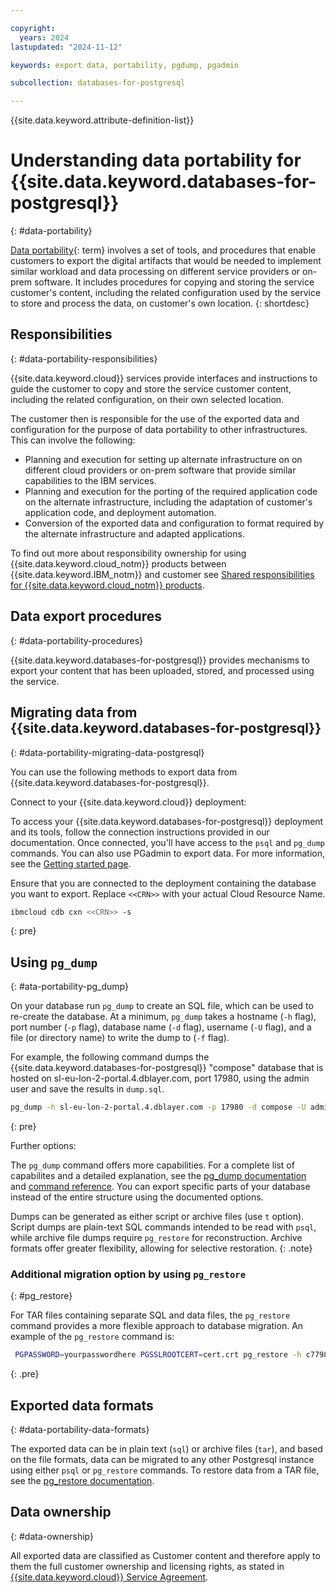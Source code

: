 ```yaml
---

copyright:
  years: 2024
lastupdated: "2024-11-12"

keywords: export data, portability, pgdump, pgadmin

subcollection: databases-for-postgresql

---
```


{{site.data.keyword.attribute-definition-list}}



# Understanding data portability for {{site.data.keyword.databases-for-postgresql}}
{: #data-portability}

[Data portability](#x2113280){: term} involves a set of tools, and procedures that enable customers to export the digital artifacts that would be needed to implement similar workload and data processing on different service providers or on-prem software. It includes procedures for copying and storing the service customer's content, including the related configuration used by the service to store and process the data, on customer's own location.
{: shortdesc}

## Responsibilities
{: #data-portability-responsibilities}

{{site.data.keyword.cloud}} services provide interfaces and instructions to guide the customer to copy and store the service customer content, including the related configuration, on their own selected location.

The customer then is responsible for the use of the exported data and configuration for the purpose of data portability to other infrastructures. This can involve the following:

- Planning and execution for setting up alternate infrastructure on on different cloud providers or on-prem software that provide similar capabilities to the IBM services.
- Planning and execution for the porting of the required application code on the alternate infrastructure, including the adaptation of customer's application code, and deployment automation.
- Conversion of the exported data and configuration to format required by the alternate infrastructure and adapted applications.


To find out more about responsibility ownership for using {{site.data.keyword.cloud_notm}} products between {{site.data.keyword.IBM_notm}} and customer see [Shared responsibilities for {{site.data.keyword.cloud_notm}} products](/docs/overview?topic=overview-shared-responsibilities).



## Data export procedures
{: #data-portability-procedures}

{{site.data.keyword.databases-for-postgresql}} provides mechanisms to export your content that has been uploaded, stored, and processed using the service.

## Migrating data from {{site.data.keyword.databases-for-postgresql}}
{: #data-portability-migrating-data-postgresql}

You can use the following methods to export data from {{site.data.keyword.databases-for-postgresql}}.

Connect to your {{site.data.keyword.cloud}} deployment: 

To access your {{site.data.keyword.databases-for-postgresql}} deployment and its tools, follow the connection instructions provided in our documentation. Once connected, you'll have access to the `psql` and `pg_dump` commands. You can also use PGadmin to export data. For more information, see the [Getting started page](/docs/databases-for-postgresql?topic=databases-for-postgresql-getting-started&interface=ui).

Ensure that you are connected to the deployment containing the database you want to export. Replace `<<CRN>>` with your actual Cloud Resource Name.

```sh
ibmcloud cdb cxn <<CRN>> -s
```
{: pre}

## Using `pg_dump`
{: #ata-portability-pg_dump}

On your database run `pg_dump` to create an SQL file, which can be used to re-create the database. At a minimum, `pg_dump` takes a hostname (`-h` flag), port number (`-p` flag), database name (`-d` flag), username (`-U` flag), and a file (or directory name) to write the dump to (`-f` flag). 

For example, the following command dumps the {{site.data.keyword.databases-for-postgresql}} "compose" database that is hosted on sl-eu-lon-2-portal.4.dblayer.com, port 17980, using the admin user and save the results in `dump.sql`.

```sh
pg_dump -h sl-eu-lon-2-portal.4.dblayer.com -p 17980 -d compose -U admin -f dump.sql
```
{: pre}

Further options:

The `pg_dump` command offers more capabilities. For a complete list of capabilites and a detailed explanation, see the [pg_dump documentation](https://www.postgresql.org/docs/current/backup-dump.html) and [command reference](https://www.postgresql.org/docs/current/app-pgdump.html). You can export specific parts of your database instead of the entire structure using the documented options.
  
Dumps can be generated as either script or archive files (use `t` option). Script dumps are plain-text SQL commands intended to be read with `psql`, while archive file dumps require `pg_restore` for reconstruction. Archive formats offer greater flexibility, allowing for selective restoration.
{: .note}

 ### Additional migration option by using `pg_restore`
{: #pg_restore}
  
 For TAR files containing separate SQL and data files, the `pg_restore` command provides a more flexible approach to database migration. An example of the `pg_restore` command is:

```sh
 PGPASSWORD=yourpasswordhere PGSSLROOTCERT=cert.crt pg_restore -h c7798cf6-e5d2-4513-b17f-3d3fa67d8291.8f7bfd8f3faa4218aec56e069eb46187.databases.appdomain.cloud -p 32484 -U admin -F t -d ibmclouddb tarfile.tar
```
{: .pre}

## Exported data formats
{: #data-portability-data-formats}

The exported data can be in plain text (`sql`) or archive files (`tar`), and based on the file formats, data can be migrated to any other Postgresql instance using either `psql` or `pg_restore` commands. To restore data from a TAR file, see the [pg_restore documentation](https://www.postgresql.org/docs/current/app-pgrestore.html).
  
## Data ownership
{: #data-ownership}

All exported data are classified as Customer content and therefore apply to them the full customer ownership and licensing rights, as stated in [{{site.data.keyword.cloud}} Service Agreement](https://www.ibm.com/terms/?id=Z126-6304_WS).
